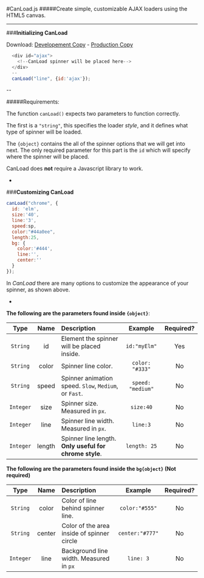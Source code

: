 #CanLoad.js 
#####Create simple, customizable AJAX loaders using the HTML5 canvas.

---

###**Initializing CanLoad** 

  Download: [Developement Copy](https://raw.githubusercontent.com/CodyL19/CanLoad.js/master/canload.js) - [Production Copy](https://raw.githubusercontent.com/CodyL19/CanLoad.js/master/canload.min.js)


```js
  <div id="ajax">
    <!--CanLoad spinner will be placed here-->
  </div>
  --
  canLoad("line", {id:'ajax'});
```
--

#####Requirements:

The function `canLoad()` expects two parameters to function correctly.

The first is a `"string"`, this specifies the loader _style_, and it defines what type of spinner will be loaded.

The `{object}` contains the all of the spinner options that we will get into next. The only required parameter for this part is the `id` which will specify where the spinner will be placed.

CanLoad does **not** require a Javascript library to work.
 
-
###**Customizing CanLoad**

```js
canLoad("chrome", {
  id: 'elm', 
  size:'40', 
  line:'3', 
  speed:sp, 
  color:"#44a0ee", 
  length:25,
  bg: {
    color:'#444',
    line:'',
    center:''
  }
});
```

In _CanLoad_ there are many options to customize the appearance of your spinner, as shown above.

-

**The following are the parameters found inside `{object}`**:

Type      | Name   | Description                                              | Example            | Required? 
:-------: | :----: | :------------------------------------------------------- | :----------------: | :-------: 
`String`  | id     | Element the spinner will be placed inside.               | `id:"myElm"`       | Yes       
`String`  | color  | Spinner line color.                                      | `color: "#333"`    | No        
`String`  | speed  | Spinner animation speed. `Slow`, `Medium`, or `Fast`.    | `speed: "medium"`  | No        
`Integer` | size   | Spinner size. Measured in `px`.                          | `size:40`          | No        
`Integer` | line   | Spinner line width. Measured in `px`.                    | `line:3`           | No        
`Integer` | length | Spinner line length. **Only useful for chrome style**.   | `length: 25`       | No        

**The following are the parameters found inside the `bg{object}` (Not required)**

Type      | Name   | Description                                              | Example            | Required? 
:-------: | :----: | :------------------------------------------------------- | :----------------: | :-------: 
`String`  | color  | Color of line behind spinner line.                       | `color:"#555"`     | No     
`String`  | center | Color of the area inside of spinner circle               | `center:"#777"`    | No
`Integer` | line   | Background line width. Measured in `px`                  | `line: 3`          | No          

